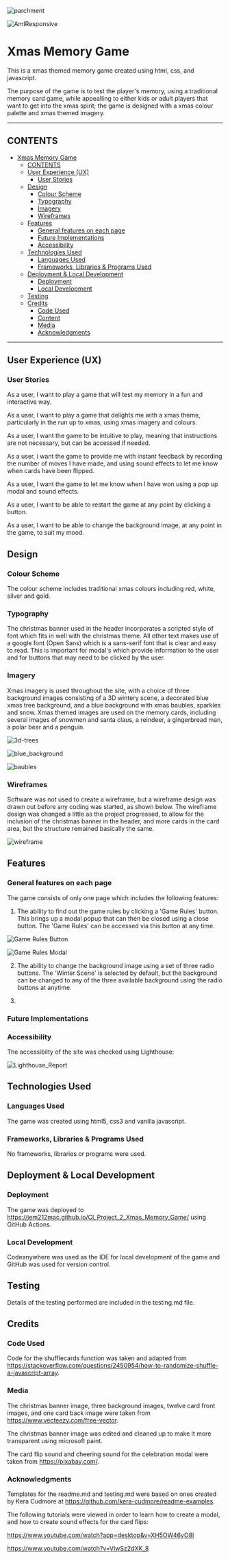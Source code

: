 ![parchment](https://github.com/Jem212Mac/CI_Project_2_Xmas_Memory_Game/assets/89839563/de169f2f-9969-4d99-a56c-249a1d48565f)

![AmIResponsive](https://github.com/Jem212Mac/CI_Project_2_Xmas_Memory_Game/assets/89839563/6929b83b-2d83-4253-873c-cddcd6e5d7f2)

# Xmas Memory Game
This is a xmas themed memory game created using html, css, and javascript.

The purpose of the game is to test the player's memory, using a traditional memory card game, while appealling to either kids or adult players that want to get into the xmas spirit; the game is designed with a xmas colour palette and xmas themed imagery.

---

## CONTENTS
- [Xmas Memory Game](#xmas-memory-game)
  - [CONTENTS](#contents)
  - [User Experience (UX)](#user-experience-ux)
    - [User Stories](#user-stories)
  - [Design](#design)
    - [Colour Scheme](#colour-scheme)
    - [Typography](#typography)
    - [Imagery](#imagery)
    - [Wireframes](#wireframes)
  - [Features](#features)
    - [General features on each page](#general-features-on-each-page)
    - [Future Implementations](#future-implementations)
    - [Accessibility](#accessibility)
  - [Technologies Used](#technologies-used)
    - [Languages Used](#languages-used)
    - [Frameworks, Libraries \& Programs Used](#frameworks-libraries--programs-used)
  - [Deployment \& Local Development](#deployment--local-development)
    - [Deployment](#deployment)
    - [Local Development](#local-development)
  - [Testing](#testing)
  - [Credits](#credits)
    - [Code Used](#code-used)
    - [Content](#content)
    - [Media](#media)
    - [Acknowledgments](#acknowledgments)

---

## User Experience (UX)
### User Stories
As a user, I want to play a game that will test my memory in a fun and interactive way.

As a user, I want to play a game that delights me with a xmas theme, particularly in the run up to xmas, using xmas imagery and colours.

As a user, I want the game to be intuitive to play, meaning that instructions are not necessary, but can be accessed if needed.

As a user, i want the game to provide me with instant feedback by recording the number of moves I have made, and using sound effects to let me know when cards have been flipped.

As a user, I want the game to let me know when I have won using a pop up modal and sound effects.

As a user, I want to be able to restart the game at any point by clicking a button.

As a user, I want to be able to change the background image, at any point in the game, to suit my mood.


## Design
### Colour Scheme
The colour scheme includes traditional xmas colours including red, white, silver and gold.

### Typography
The christmas banner used in the header incorporates a scripted style of font which fits in well with the christmas theme.  All other text makes use of a google font (Open Sans) which is a sans-serif font that is clear and easy to read.  This is important for modal's which provide information to the user and for buttons that may need to be clicked by the user.

### Imagery
Xmas imagery is used throughout the site, with a choice of three background images consisting of a 3D wintery scene, a decorated blue xmas tree background, and a blue background with xmas baubles, sparkles and snow.  Xmas themed images are used on the memory cards, including several images of snowmen and santa claus, a reindeer, a gingerbread man, a polar bear and a penguin.

![3d-trees](https://github.com/Jem212Mac/CI_Project_2_Xmas_Memory_Game/assets/89839563/8aef21f3-7af5-4f6f-898c-2554815372da)

![blue_background](https://github.com/Jem212Mac/CI_Project_2_Xmas_Memory_Game/assets/89839563/bc56d568-e41b-4807-8ce3-a008dd29ff4a)

![baubles](https://github.com/Jem212Mac/CI_Project_2_Xmas_Memory_Game/assets/89839563/23b85e43-595a-48ec-89bc-e5f18711e14c)

### Wireframes
Software was not used to create a wireframe, but a wireframe design was drawn out before any coding was started, as shown below.  The wireframe design was changed a little as the project progressed, to allow for the inclusion of the christmas banner in the header, and more cards in the card area, but the structure remained basically the same.

![wireframe](https://github.com/Jem212Mac/CI_Project_2_Xmas_Memory_Game/assets/89839563/6421589e-725d-49fc-a994-1f065c6dbc3f)


## Features
### General features on each page
The game consists of only one page which includes the following features:

1. The ability to find out the game rules by clicking a 'Game Rules' button.  This brings up a modal popup that can then be closed using a close button.  The 'Game Rules' can be accessed via this button at any time.

![Game Rules Button](https://github.com/Jem212Mac/CI_Project_2_Xmas_Memory_Game/assets/89839563/2513e3c0-6d2d-4182-b791-f7486203407f)

![Game Rules Modal](https://github.com/Jem212Mac/CI_Project_2_Xmas_Memory_Game/assets/89839563/d74f014d-b54b-4c30-bb7a-ccf845c4908d)

2. The ability to change the background image using a set of three radio buttons.  The 'Winter Scene' is selected by default, but the background can be changed to any of the three available background using the radio buttons at anytime.


   
3. 

### Future Implementations

### Accessibility
The accessibilty of the site was checked using Lighthouse:

![Lighthouse_Report](https://github.com/Jem212Mac/CI_Project_2_Xmas_Memory_Game/assets/89839563/51123828-3b4c-4a33-bfec-9299bc479bf3)


## Technologies Used
### Languages Used
The game was created using html5, css3 and vanilla javascript.

### Frameworks, Libraries & Programs Used
No frameworks, libraries or programs were used.


## Deployment & Local Development
### Deployment
The game was deployed to https://jem212mac.github.io/CI_Project_2_Xmas_Memory_Game/ using GitHub Actions.

### Local Development
Codeanywhere was used as the IDE for local development of the game and GitHub was used for version control.


## Testing
Details of the testing performed are included in the testing.md file.


## Credits
### Code Used
Code for the shufflecards function was taken and adapted from https://stackoverflow.com/questions/2450954/how-to-randomize-shuffle-a-javascript-array.

### Media
The christmas banner image, three background images, twelve card front images, and one card back image were taken from https://www.vecteezy.com/free-vector.

The christmas banner image was edited and cleaned up to make it more transparent using microsoft paint.

The card flip sound and cheering sound for the celebration modal were taken from https://pixabay.com/.

### Acknowledgments
Templates for the readme.md and testing.md were based on ones created by Kera Cudmore at https://github.com/kera-cudmore/readme-examples.

The following tutorials were viewed in order to learn how to create a modal, and how to create sound effects for the card flips:

https://www.youtube.com/watch?app=desktop&v=XH5OW46yO8I

https://www.youtube.com/watch?v=VlwSz2dXK_8



